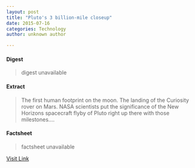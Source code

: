 ```yaml
---
layout: post
title: "Pluto's 3 billion-mile closeup"
date: 2015-07-16
categories: Technology
author: unknown author

---
```



#### Digest
>digest unavailable

#### Extract
>The first human footprint on the moon. The landing of the Curiosity rover on Mars. NASA scientists put the significance of the New Horizons spacecraft flyby of Pluto right up there with those milestones....

#### Factsheet
>factsheet unavailable

[Visit Link](http://www.cnn.com/2015/07/15/us/nasa-new-horizons-pluto-flyby/index.html)


